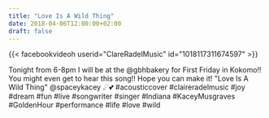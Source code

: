 ```yaml
---
title: "Love Is A Wild Thing"
date: 2018-04-06T12:00:00+02:00
draft: false
---
```


{{< facebookvideoh userid="ClareRadelMusic" id="1018117311674597" >}}

Tonight from 6-8pm I will be at the @gbhbakery for First Friday in Kokomo!! You might even get to hear this song!!
Hope you can make it!
"Love Is A Wild Thing" @spaceykacey ☄💕
#acousticcover #claireradelmusic #joy #dream #fun #live #songwriter #singer #Indiana #KaceyMusgraves #GoldenHour #performance #life #love #wild